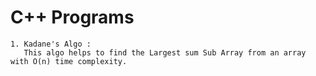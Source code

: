 # C++ Programs
    1. Kadane's Algo :
       This algo helps to find the Largest sum Sub Array from an array with O(n) time complexity.
